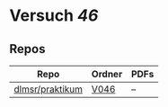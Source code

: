 # Versuch *46*

## Repos

|                   Repo                   |                          Ordner                           |PDFs|
|------------------------------------------|-----------------------------------------------------------|----|
|[dlmsr/praktikum](../repo/dlmsr/praktikum)|[V046](https://github.com/dlmsr/praktikum/tree/master/V046)|–   |
